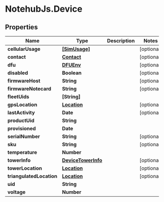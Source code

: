 # NotehubJs.Device

## Properties

| Name                     | Type                                      | Description | Notes      |
| ------------------------ | ----------------------------------------- | ----------- | ---------- |
| **cellularUsage**        | [**[SimUsage]**](SimUsage.md)             |             | [optional] |
| **contact**              | [**Contact**](Contact.md)                 |             | [optional] |
| **dfu**                  | [**DFUEnv**](DFUEnv.md)                   |             | [optional] |
| **disabled**             | **Boolean**                               |             | [optional] |
| **firmwareHost**         | **String**                                |             | [optional] |
| **firmwareNotecard**     | **String**                                |             | [optional] |
| **fleetUids**            | **[String]**                              |             |
| **gpsLocation**          | [**Location**](Location.md)               |             | [optional] |
| **lastActivity**         | **Date**                                  |             | [optional] |
| **productUid**           | **String**                                |             |
| **provisioned**          | **Date**                                  |             |
| **serialNumber**         | **String**                                |             | [optional] |
| **sku**                  | **String**                                |             | [optional] |
| **temperature**          | **Number**                                |             |
| **towerInfo**            | [**DeviceTowerInfo**](DeviceTowerInfo.md) |             | [optional] |
| **towerLocation**        | [**Location**](Location.md)               |             | [optional] |
| **triangulatedLocation** | [**Location**](Location.md)               |             | [optional] |
| **uid**                  | **String**                                |             |
| **voltage**              | **Number**                                |             |
